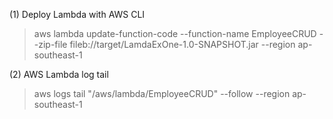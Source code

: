 (1) Deploy Lambda with AWS CLI

> aws lambda update-function-code --function-name EmployeeCRUD --zip-file fileb://target/LamdaExOne-1.0-SNAPSHOT.jar --region ap-southeast-1

(2) AWS Lambda log tail

> aws logs tail "/aws/lambda/EmployeeCRUD" --follow  --region ap-southeast-1